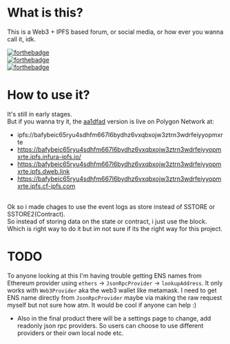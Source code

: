 # What is this?
This is a Web3 + IPFS based forum, or social media, or how ever you wanna call it, idk.

[![forthebadge](https://forthebadge.com/images/badges/0-percent-optimized.svg)](https://forthebadge.com) <br />
[![forthebadge](https://forthebadge.com/images/badges/60-percent-of-the-time-works-every-time.svg)](https://forthebadge.com) <br />
[![forthebadge](https://forthebadge.com/images/badges/powered-by-black-magic.svg)](https://forthebadge.com)

# How to use it?
It's still in early stages. <br />
But if you wanna try it, 
the [aa1dfad](https://github.com/DeepDoge/web3-forum/commit/aa1dfad08986ffb90da88f6958b4df9c1180b078) version is live on Polygon Network at: <br /> 
- ipfs://bafybeic65ryu4sdhfm667l6bydhz6vxqbxojw3ztrn3wdrfeiyyopmxrte
- https://bafybeic65ryu4sdhfm667l6bydhz6vxqbxojw3ztrn3wdrfeiyyopmxrte.ipfs.infura-ipfs.io/
- https://bafybeic65ryu4sdhfm667l6bydhz6vxqbxojw3ztrn3wdrfeiyyopmxrte.ipfs.dweb.link
- https://bafybeic65ryu4sdhfm667l6bydhz6vxqbxojw3ztrn3wdrfeiyyopmxrte.ipfs.cf-ipfs.com
 <br />
Ok so i made chages to use the event logs as store instead of SSTORE or SSTORE2(Contract). <br />
So instead of storing data on the state or contract, i just use the block. <br />
Which is right way to do it but im not sure if its the right way for this project. <br />

# TODO
To anyone looking at this I'm having trouble getting ENS names from Ethereum provider using `ethers` -> `JsonRpcProvider` -> `lookupAddress`.
It only works with `Web3Provider` aka the web3 wallet like metamask. I need to get ENS name directly from `JsonRpcProvider` maybe via making the raw request myself but not sure how atm. It would be cool if anyone can help :)

- Also in the final product there will be a settings page to change, add readonly json rpc providers. So users can choose to use different providers or their own local node etc.
